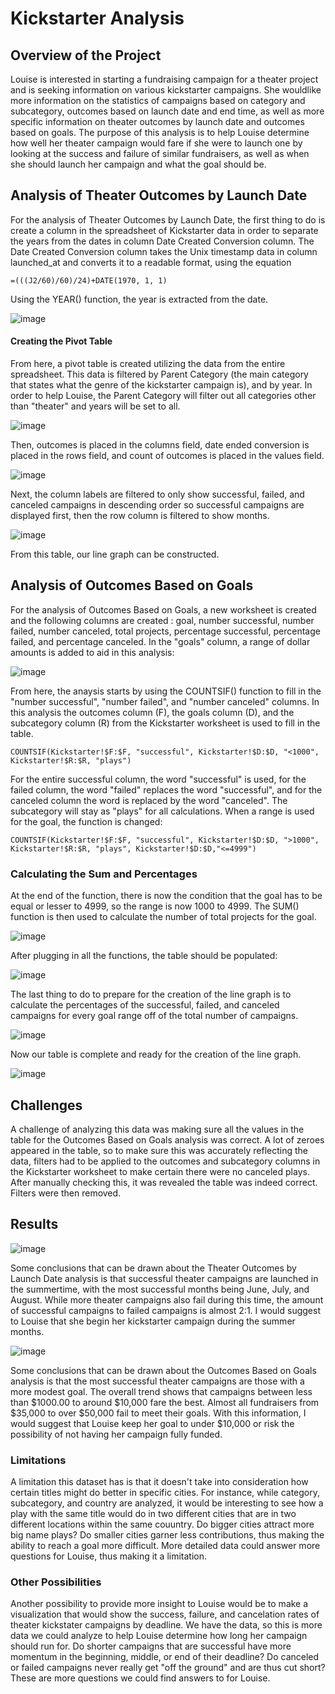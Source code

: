 # Kickstarter Analysis
## Overview of the Project
Louise is interested in starting a fundraising campaign for a theater project and is seeking information on various kickstarter campaigns. She wouldlike more information on the statistics of campaigns based on category and subcategory, outcomes based on launch date and end time, as well as more specific information on theater outcomes by launch date and outcomes based on goals. The purpose of this analysis is to help Louise determine how well her theater campaign would fare if she were to launch one by looking at the success and failure of similar fundraisers, as well as when she should launch her campaign and what the goal should be.

## Analysis of Theater Outcomes by Launch Date
For the analysis of Theater Outcomes by Launch Date, the first thing to do is create a column in the spreadsheet of Kickstarter data in order to separate the years from the dates in column Date Created Conversion column. The Date Created Conversion column takes the Unix timestamp data in column launched_at and converts it to a readable format, using the equation
```
=(((J2/60)/60)/24)+DATE(1970, 1, 1)
```
Using the YEAR() function, the year is extracted from the date. 

![image](https://user-images.githubusercontent.com/67409852/134751026-51b1b341-ee73-447d-9f07-a47394100963.png)

#### Creating the Pivot Table
From here, a pivot table is created utilizing the data from the entire spreadsheet. This data is filtered by Parent Category (the main category that states what the genre of the kickstarter campaign is), and by year. In order to help Louise, the Parent Category will filter out all categories other than "theater" and years will be set to all.

![image](https://user-images.githubusercontent.com/67409852/134751214-3e9c15dc-5ccd-4061-8e54-b5c184b43e35.png)

Then, outcomes is placed in the columns field, date ended conversion is placed in the rows field, and count of outcomes is placed in the values field.

![image](https://user-images.githubusercontent.com/67409852/134751344-bbafb7d5-e4bb-4630-986b-7d8d8b363c99.png)

Next, the column labels are filtered to only show successful, failed, and canceled campaigns in descending order so successful campaigns are displayed first, then the row column is filtered to show months.

![image](https://user-images.githubusercontent.com/67409852/134751488-85aa8ba5-2b03-49c1-a77c-13a2098d6195.png)

From this table, our line graph can be constructed.

## Analysis of Outcomes Based on Goals
For the analysis of Outcomes Based on Goals, a new worksheet is created and the following columns are created : goal, number successful, number failed, number canceled, total projects, percentage successful, percentage failed, and percentage canceled. In the "goals" column, a range of dollar amounts is added to aid in this analysis:

![image](https://user-images.githubusercontent.com/67409852/134752034-69fa5dfe-40e4-4c7d-880f-721fa3fad139.png)

From here, the anaysis starts by using the COUNTSIF() function to fill in the "number successful", "number failed", and "number canceled" columns. In this analysis the outcomes column (F), the goals column (D), and the subcategory column (R) from the Kickstarter worksheet is used to fill in the table.
```
COUNTSIF(Kickstarter!$F:$F, "successful", Kickstarter!$D:$D, "<1000", Kickstarter!$R:$R, "plays")
```
For the entire successful column, the word "successful" is used, for the failed column, the word "failed" replaces the word "successful", and for the canceled column the word is replaced by the word "canceled". The subcategory will stay as "plays" for all calculations. When a range is used for the goal, the function is changed:
```
COUNTSIF(Kickstarter!$F:$F, "successful", Kickstarter!$D:$D, ">1000", Kickstarter!$R:$R, "plays", Kickstarter!$D:$D,"<=4999")
```
### Calculating the Sum and Percentages
At the end of the function, there is now the condition that the goal has to be equal or lesser to 4999, so the range is now 1000 to 4999. The SUM() function is then used to calculate the number of total projects for the goal. 
 
 ![image](https://user-images.githubusercontent.com/67409852/134752425-1a22165f-8c4b-4468-86da-9ce8ace41a46.png)
 
 After plugging in all the functions, the table should be populated:

![image](https://user-images.githubusercontent.com/67409852/134752453-75c9f24f-ec56-4a13-ae81-1d4875a986f3.png)

The last thing to do to prepare for the creation of the line graph is to calculate the percentages of the successful, failed, and canceled campaigns for every goal range off of the total number of campaigns.

![image](https://user-images.githubusercontent.com/67409852/134752602-639e59a6-4842-4fd7-a876-5a9f7e46e57d.png)

Now our table is complete and ready for the creation of the line graph.

![image](https://user-images.githubusercontent.com/67409852/134752640-fc783f5d-6f5e-4365-8243-dc3ac2c22b30.png)

## Challenges
A challenge of analyzing this data was making sure all the values in the table for the Outcomes Based on Goals analysis was correct. A lot of zeroes appeared in the table, so to make sure this was accurately reflecting the data, filters had to be applied to the outcomes and subcategory columns in the Kickstarter worksheet to make certain there were no canceled plays. After manually checking this, it was revealed the table was indeed correct. Filters were then removed.

## Results
![image](https://user-images.githubusercontent.com/67409852/134755395-d300128b-3da7-407c-964c-384649c66d0d.png)

Some conclusions that can be drawn about the Theater Outcomes by Launch Date analysis is that successful theater campaigns are launched in the summertime, with the most successful months being June, July, and August. While more theater campaigns also fail during this time, the amount of successful campaigns to failed campaigns is almost 2:1. I would suggest to Louise that she begin her kickstarter campaign during the summer months.

![image](https://user-images.githubusercontent.com/67409852/134755505-cf458e29-cc57-4b4e-b778-007e1ae158a3.png)

Some conclusions that can be drawn about the Outcomes Based on Goals analysis is that the most successful theater campaigns are those with a more modest goal. The overall trend shows that campaigns between less than $1000.00 to around $10,000 fare the best. Almost all fundraisers from $35,000 to over $50,000 fail to meet their goals. With this information, I would suggest that Louise keep her goal to under $10,000 or risk the possibility of not having her campaign fully funded.

### Limitations
A limitation this dataset has is that it doesn't take into consideration how certain titles might do better in specific cities. For instance, while category, subcategory, and country are analyzed, it would be interesting to see how a play with the same title would do in two different cities that are in two different locations within the same couuntry. Do bigger cities attract more big name plays? Do smaller cities garner less contributions, thus making the ability to reach a goal more difficult. More detailed data could answer more questions for Louise, thus making it a limitation.

### Other Possibilities
Another possibility to provide more insight to Louise would be to make a visualization that would show the success, failure, and cancelation rates of theater kickstater campaigns by deadline. We have the data, so this is more data we could analyze to help Louise determine how long her campaign should run for. Do shorter campaigns that are successful have more momentum in the beginning, middle, or end of their deadline? Do canceled or failed campaigns never really get "off the ground" and are thus cut short? These are more questions we could find answers to for Louise. 
